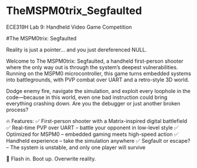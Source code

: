 # TheMSPM0trix_Segfaulted
ECE319H Lab 9: Handheld Video Game Competition

#The MSPM0trix: Segfaulted

Reality is just a pointer… and you just dereferenced NULL.

Welcome to The MSPM0trix: Segfaulted, a handheld first-person shooter where the only way out is through the system’s deepest vulnerabilities. Running on the MSPM0 microcontroller, this game turns embedded systems into battlegrounds, with PVP combat over UART and a retro-style 3D world.

Dodge enemy fire, navigate the simulation, and exploit every loophole in the code—because in this world, even one bad instruction could bring everything crashing down. Are you the debugger or just another broken process?

🔥 Features:
✅ First-person shooter with a Matrix-inspired digital battlefield
✅ Real-time PVP over UART – battle your opponent in low-level style
✅ Optimized for MSPM0 – embedded gaming meets high-speed action
✅ Handheld experience – take the simulation anywhere
✅ Segfault or escape? – The system is unstable, and only one player will survive

💾 Flash in. Boot up. Overwrite reality.
